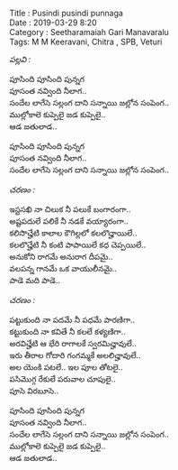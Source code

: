 ﻿Title : Pusindi pusindi punnaga     
Date : 2019-03-29 8:20      
Category : Seetharamaiah Gari Manavaralu        
Tags: M M Keeravani, Chitra , SPB, Veturi       

_పల్లవి :_
                                                                 
పూసింది పూసింది పున్నగ   
పూసంత నవ్వింది నీలాగ..   
సందేల లాగేసె సల్లంగ దాని సన్నాయి జల్లోన సంపెంగ..   
ముల్లోకాలె కుప్పెలై జడ కుప్పెలై..   
ఆడ జతులాడ..   

పూసింది పూసింది పున్నగ   
పూసంత నవ్వింది నీలాగ..   
సందేల లాగేసె సల్లంగ దాని సన్నాయి జల్లోన సంపెంగ..   

_చరణం :_

ఇస్టసఖి నా చిలుక నీ పలుకే బంగారంగా..   
అష్టపదులే పలికే నీ నడకే వయ్యారంగా..   
కలిసొచ్హేటి కాలాల కౌగిల్లలో కలలొచ్హాయిలే..    
కలలొచ్హేటి నీ కంటి పాపాయిలే కధ చెప్పయిలే..    
అనుకోని రాగమే అనురాగ దీపమై..   
వలపన్న గానమే ఒక వాయులీనమై..   
పాడె మది పాడె..    


_చరణం :_

పట్టుకుంది నా పదమే నీ పధమే పారణిగా..    
కట్టుకుంది నా కవితే నీ కలలే కళ్యణిగా..     
అరవిచ్హేటి ఆ భేరి రాగాలకే స్వరమిచ్హావులే..   
ఇరు తీరాల గోదారి గంగమ్మకే అలలిచ్హావులే..   
అల యెంకి పటలే.. ఇల పూల తోటలై..   
పసిమొగ్గ రేకులే పరువాల చూపులై..   
పూసె విరబూసె..  

పూసింది పూసింది పున్నగ     
పూసంత నవ్వింది నీలాగ..   
సందేల లాగేసె సల్లంగ దాని సన్నాయి జల్లోన సంపెంగ..   
ముల్లోకాలె కుప్పెలై జడ కుప్పెలై..   
ఆడ జతులాడ..   

 

